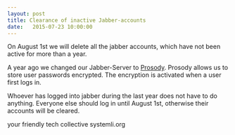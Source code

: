 ```yaml
---
layout: post 
title: Clearance of inactive Jabber-accounts
date:   2015-07-23 10:00:00
---
```


On August 1st we will delete all the jabber accounts, which have not been active for more than a year.

A year ago we changed our Jabber-Server to [Prosody](https://prosody.im/).
Prosody allows us to store user passwords encrypted. The encryption is activated when a user first logs in.

Whoever has  logged into jabber during the last year does not have to do anything.
Everyone else should log in until August 1st, otherwise their accounts will be cleared.

your friendly tech collective systemli.org

